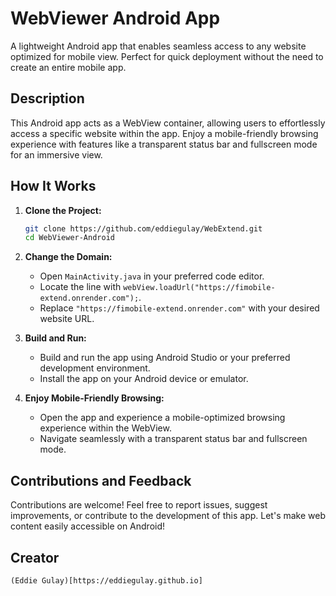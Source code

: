 # WebViewer Android App

A lightweight Android app that enables seamless access to any website optimized for mobile view. Perfect for quick deployment without the need to create an entire mobile app.

## Description

This Android app acts as a WebView container, allowing users to effortlessly access a specific website within the app. Enjoy a mobile-friendly browsing experience with features like a transparent status bar and fullscreen mode for an immersive view.

## How It Works

1. **Clone the Project:**
   ```bash
   git clone https://github.com/eddiegulay/WebExtend.git
   cd WebViewer-Android
   ```

2. **Change the Domain:**
    - Open `MainActivity.java` in your preferred code editor.
    - Locate the line with `webView.loadUrl("https://fimobile-extend.onrender.com");`.
    - Replace `"https://fimobile-extend.onrender.com"` with your desired website URL.

3. **Build and Run:**
    - Build and run the app using Android Studio or your preferred development environment.
    - Install the app on your Android device or emulator.

4. **Enjoy Mobile-Friendly Browsing:**
    - Open the app and experience a mobile-optimized browsing experience within the WebView.
    - Navigate seamlessly with a transparent status bar and fullscreen mode.

## Contributions and Feedback

Contributions are welcome! Feel free to report issues, suggest improvements, or contribute to the development of this app. Let's make web content easily accessible on Android!

## Creator
    (Eddie Gulay)[https://eddiegulay.github.io]